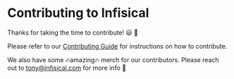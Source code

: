 # Contributing to Infisical

Thanks for taking the time to contribute! 😃 🚀

Please refer to our [Contributing Guide](https://infisical.com/docs/contributing/getting-started/overview) for instructions on how to contribute.

We also have some 🔥amazing🔥 merch for our contributors. Please reach out to tony@infisical.com for more info 👀
